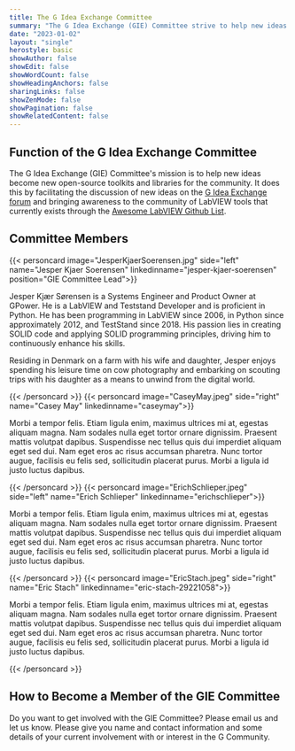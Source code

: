 ```yaml
---
title: The G Idea Exchange Committee
summary: "The G Idea Exchange (GIE) Committee strive to help new ideas become new open-source toolkits and libraries for the community."
date: "2023-01-02"
layout: "single"
herostyle: basic
showAuthor: false
showEdit: false
showWordCount: false
showHeadingAnchors: false
sharingLinks: false
showZenMode: false
showPagination: false
showRelatedContent: false
---
```

## Function of the G Idea Exchange Committee
The G Idea Exchange (GIE) Committee's mission is to help new ideas become new open-source toolkits and libraries for the community. It does this by facilitating the discussion of new ideas on the [G Idea Exchange forum](https://forums.ni.com/t5/G-Idea-Exchange/idb-p/g-idea-exchange) and bringing awareness to the community of LabVIEW tools that currently exists through the [Awesome LabVIEW Github List](https://github.com/gcentral/AwesomeLabVIEW).

## Committee Members
{{< personcard image="JesperKjaerSoerensen.jpg" side="left" name="Jesper Kjaer Soerensen" linkedinname="jesper-kjaer-soerensen" position="GIE Committee Lead">}}
<p>Jesper Kjær Sørensen is a Systems Engineer and Product Owner at GPower. He is a LabVIEW and Teststand Developer and is proficient in Python. He has been programming in LabVIEW since 2006, in Python since approximately 2012, and TestStand since 2018. His passion lies in creating SOLID code and applying SOLID programming principles, driving him to continuously enhance his skills.</p>

<p>Residing in Denmark on a farm with his wife and daughter, Jesper enjoys spending his leisure time on cow photography and embarking on scouting trips with his daughter as a means to unwind from the digital world.</p>
{{< /personcard >}}
{{< personcard image="CaseyMay.jpeg" side="right" name="Casey May" linkedinname="caseymay">}}
<p>Morbi a tempor felis. Etiam ligula enim, maximus ultrices mi at, egestas aliquam magna. Nam sodales nulla eget tortor ornare dignissim. Praesent mattis volutpat dapibus. Suspendisse nec tellus quis dui imperdiet aliquam eget sed dui. Nam eget eros ac risus accumsan pharetra. Nunc tortor augue, facilisis eu felis sed, sollicitudin placerat purus. Morbi a ligula id justo luctus dapibus.</p>
{{< /personcard >}}
{{< personcard image="ErichSchlieper.jpeg" side="left" name="Erich Schlieper" linkedinname="erichschlieper">}}
<p>Morbi a tempor felis. Etiam ligula enim, maximus ultrices mi at, egestas aliquam magna. Nam sodales nulla eget tortor ornare dignissim. Praesent mattis volutpat dapibus. Suspendisse nec tellus quis dui imperdiet aliquam eget sed dui. Nam eget eros ac risus accumsan pharetra. Nunc tortor augue, facilisis eu felis sed, sollicitudin placerat purus. Morbi a ligula id justo luctus dapibus.</p>
{{< /personcard >}}
{{< personcard image="EricStach.jpeg" side="right" name="Eric Stach" linkedinname="eric-stach-29221058">}}
<p>Morbi a tempor felis. Etiam ligula enim, maximus ultrices mi at, egestas aliquam magna. Nam sodales nulla eget tortor ornare dignissim. Praesent mattis volutpat dapibus. Suspendisse nec tellus quis dui imperdiet aliquam eget sed dui. Nam eget eros ac risus accumsan pharetra. Nunc tortor augue, facilisis eu felis sed, sollicitudin placerat purus. Morbi a ligula id justo luctus dapibus.</p>
{{< /personcard >}}

## How to Become a Member of the GIE Committee
Do you want to get involved with the GIE Committee? Please email us and let us know.  Please give you name and contact information and some details of your current involvement with or interest in the G Community.